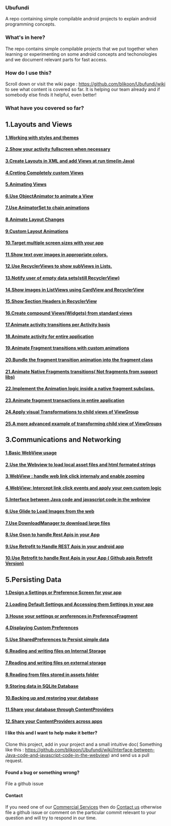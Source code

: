 ### Ubufundi
A repo containing simple compilable android projects to explain android programming concepts.

### What's in here?
The repo contains simple compilable projects that we put together when learning or experimenting on some android concepts and techonologies and we document relevant parts for fast access.

### How do I use this?
Scroll down or visit the wiki page : https://github.com/blikoon/Ubufundi/wiki to see what content is covered so far. It is helping our team already and if somebody else finds it helpful, even better!

### What have you covered so far?

## 1.Layouts and Views

#### [1.Working with styles and themes](https://github.com/blikoon/Ubufundi/wiki/Working-with-styles-and-themes)

#### [2.Show your activity fullscreen when necessary](https://github.com/blikoon/Ubufundi/wiki/Show-your-activity-fullscreen-when-necessary)

#### [3.Create Layouts in XML and add Views at run time(in Java)](https://github.com/blikoon/Ubufundi/wiki/Create-Layouts-in-XML-and-add-Views-at-run-time(in-Java))

#### [4.Creting Completely custom Views](https://github.com/blikoon/Ubufundi/wiki/Creting-Completely-custom-Views)

#### [5.Animating Views](https://github.com/blikoon/Ubufundi/wiki/Animating-Views)

#### [6.Use ObjectAnimator to animate a View](https://github.com/blikoon/Ubufundi/wiki/Use-ObjectAnimator-to-animate-a-View)

#### [7.Use AnimatorSet to chain animations](https://github.com/blikoon/Ubufundi/wiki/Use-AnimatorSet-to-chain-animations)

#### [8.Animate Layout Changes](https://github.com/blikoon/Ubufundi/wiki/Animate-Layout-Changes)

#### [9.Custom Layout Animations](https://github.com/blikoon/Ubufundi/wiki/Custom-Layout-Animations)

#### [10.Target multiple screen sizes with your app](https://github.com/blikoon/Ubufundi/wiki/Target-multiple-screen-sizes-with-your-app)

#### [11.Show text over images in appropriate colors.](https://github.com/blikoon/Ubufundi/wiki/Show-text-over-images-in-appropriate-colors.)

#### [12.Use RecyclerViews to show subViews in Lists.](https://github.com/blikoon/Ubufundi/wiki/Use-RecyclerViews-to-show-subViews-in-Lists.)

#### [13.Notify user of empty data sets(still RecyclerView)](https://github.com/blikoon/Ubufundi/wiki/Notify-user-of-empty-data-sets(still-RecyclerView))

#### [14.Show images in ListViews using CardView and RecyclerView](https://github.com/blikoon/Ubufundi/wiki/Show-images-in-ListViews-using-CardView-and-RecyclerView)

#### [15.Show Section Headers in RecyclerView](https://github.com/blikoon/Ubufundi/wiki/Show-Section-Headers-in-RecyclerView)

#### [16.Create compound Views(Widgets) from standard views](https://github.com/blikoon/Ubufundi/wiki/Create-compound-Views(Widgets)-from-standard-views)

#### [17.Animate activity transitions per Activity basis](https://github.com/blikoon/Ubufundi/wiki/Animate-activity-transitions-per-Activity-basis)

#### [18.Animate activity for entire application](https://github.com/blikoon/Ubufundi/wiki/Animate-activity-for-entire-application)

#### [19.Animate Fragment transitions with custom animations](https://github.com/blikoon/Ubufundi/wiki/Animate-Fragment-transitions-with-custom-animations)

#### [20.Bundle the fragment transition animation into the fragment class](https://github.com/blikoon/Ubufundi/wiki/Bundle-the-fragment-transition-animation-into-the-fragment-class)

#### [21.Animate Native Fragments transitions( Not fragments from support libs)](https://github.com/blikoon/Ubufundi/wiki/Animate-Native-Fragments-transitions(-Not-fragments-from-support-libs))

#### [22.Implement the Animation logic inside a native fragment subclass.](https://github.com/blikoon/Ubufundi/wiki/Implement-the-Animation-logic-inside-a-native-fragment-subclass.)

#### [23.Animate fragment transactions in entire application](https://github.com/blikoon/Ubufundi/wiki/Animate-fragment-transactions-in-entire-application)

#### [24.Apply visual Transformations to child views of ViewGroup](https://github.com/blikoon/Ubufundi/wiki/Apply-visual-Transformations-to-child-views-of-ViewGroup)

#### [25.A more advanced example of transforming child view of ViewGroups](https://github.com/blikoon/Ubufundi/wiki/A-more-advanced-example-of-transforming-child-view-of-ViewGroups)


## 3.Communications and Networking

#### [1.Basic WebView usage](https://github.com/blikoon/Ubufundi/wiki/Basic-WebView-usage)

#### [2.Use the Webview to load local asset files and html formated strings](https://github.com/blikoon/Ubufundi/wiki/Use-the-Webview-to-load-local-asset-files-and-html-formated-strings)

#### [3.WebView : handle web link click internaly and enable zooming](https://github.com/blikoon/Ubufundi/wiki/WebView-:-Handle-web-link-click-internaly-and-enable-zooming)

#### [4.WebView: Intercept link click events and apply your own custom logic](https://github.com/blikoon/Ubufundi/wiki/WebView:-Intercept-link-click-events-and-apply-your-own-custom-logic)

#### [5.Interface between Java code and javascript code in the webview](https://github.com/blikoon/Ubufundi/wiki/Interface-between-Java-code-and-javascript-code-in-the-webview)

#### [6.Use Glide to Load Images from the web](https://github.com/blikoon/Ubufundi/wiki/Use-Glide-to-Load-Images-from-the-web)

#### [7.Use DownloadManager to download large files](https://github.com/blikoon/Ubufundi/wiki/Use-DownloadManager-to-download-large-files)

#### [8.Use Gson to handle Rest Apis in your App](https://github.com/blikoon/Ubufundi/wiki/Use-Gson-to-handle-Rest-Apis-in-your-App)

#### [9.Use Retrofit to Handle REST Apis in your android app](https://github.com/blikoon/Ubufundi/wiki/Use-Retrofit-to-Handle-REST-Apis-in-your-android-app)

#### [10.Use Retrofit to handle Rest Apis in your App ( Github apis Retrofit Version)](https://github.com/blikoon/Ubufundi/wiki/Use-Retrofit-to-handle-Rest-Apis-in-your-App-(-Github-apis-Retrofit-Version))


## 5.Persisting Data

#### [1.Design a Settings or Preference Screen for your app](https://github.com/blikoon/Ubufundi/wiki/Design-a-Settings-or-Preference-Screen-for-your-app)

#### [2.Loading Default Settings and Accessing them Settings in your app](https://github.com/blikoon/Ubufundi/wiki/Loading-Default-Settings-and-accessing-them-Settings-in-your-app)

#### [3.House your settings or preferences in PreferenceFragment](https://github.com/blikoon/Ubufundi/wiki/House-your-settings-or-preferences-in-PreferenceFragment)

#### [4.Displaying Custom Preferences](https://github.com/blikoon/Ubufundi/wiki/Displaying-Custom-Preferences)

#### [5.Use SharedPreferences to Persist simple data](https://github.com/blikoon/Ubufundi/wiki/Use-SharedPreferences-to-Persist-simple-data)

#### [6.Reading and writing files on Internal Storage](https://github.com/blikoon/Ubufundi/wiki/Reading-and-writing-files-on-Internal-storage)

#### [7.Reading and writing files on external storage](https://github.com/blikoon/Ubufundi/wiki/Reading-and-writing-files-on-external-storage)

#### [8.Reading  from  files stored in assets folder](https://github.com/blikoon/Ubufundi/wiki/Reading-and-writing-from-files-stored-in-assets-folder)

#### [9.Storing data in SQLite Database](https://github.com/blikoon/Ubufundi/wiki/Storing-data-in-SQLite-Database)

#### [10.Backing up and restoring your database](https://github.com/blikoon/Ubufundi/wiki/Backing-up-and-restoring-your-database)

#### [11.Share your database through ContentProviders](https://github.com/blikoon/Ubufundi/wiki/Share-your-database-through-ContentProviders)

#### [12.Share your ContentProviders across apps](https://github.com/blikoon/Ubufundi/wiki/Share-your-ContentProviders-across-apps)



#### I like this and I want to help make it better?
Clone this project, add in your project and a small intuitive doc( Something like this : https://github.com/blikoon/Ubufundi/wiki/Interface-between-Java-code-and-javascript-code-in-the-webview) and send us a pull request.

#### Found a bug or something wrong?
File a github issue

#### Contact
If you need one of our [Commercial Services](http://www.blikoon.com/services) then do [Contact us](http://www.blikoon.com/contact) otherwise file a github issue or comment on the particular commit relevant to your question and will try to respond in our time.
